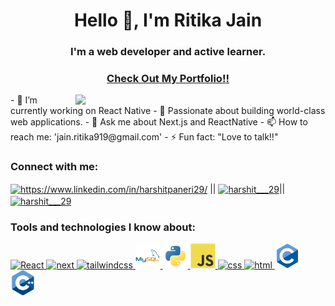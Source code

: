 

<!--
**jainritika9/jainritika9** is a ✨ _special_ ✨ repository because its `README.md` (this file) appears on your GitHub profile.

Here are some ideas to get you started:-->
<h1 align="center">Hello 👋, I'm Ritika Jain</h1>
<h3 align="center">I'm a web developer and active learner.</h3>
<h3 align="center"><a href="https://my-portfolio-five-rho.vercel.app/" >Check Out My Portfolio!!</a></h3>
<img align ="right" width="400" src="https://user-images.githubusercontent.com/72313642/180042533-7997ded3-06b6-45ac-bb08-04c7cb3ae1d0.png">
- 🔭 I’m currently working on React Native
- 🌱 Passionate about building world-class web applications.
- 💬 Ask me about Next.js and ReactNative
- 📫 How to reach me: 'jain.ritika919@gmail.com'
- ⚡ Fun fact: "Love to talk!!"

<h3 align="left">Connect with me:</h3>
<p align="left">
<a href="https://www.linkedin.com/in/ritika-jain19/" target="blank"><img align="center" src="https://raw.githubusercontent.com/rahuldkjain/github-profile-readme-generator/master/src/images/icons/Social/linked-in-alt.svg" alt="https://www.linkedin.com/in/harshitpaneri29/" height="30" width="40" /></a> ||
<a href="https://www.instagram.com/jain_ritika9/" target="blank"><img align="center" src="https://raw.githubusercontent.com/rahuldkjain/github-profile-readme-generator/master/src/images/icons/Social/instagram.svg" alt="harshit___29" height="30" width="40" /></a>||
  <a href="https://www.facebook.com/people/Ritika-Jain/100068321311873/" target="blank"><img align="center" src="https://user-images.githubusercontent.com/72313642/180047838-32a7dcae-1900-4cc0-90cc-edc16119a468.png" alt="harshit___29" height="30" width="40" /></a>
</p>


<h3 align="left">Tools and technologies I know about:</h3>
<p align="left"><a href="https://reactjs.org/" target="_blank" rel="noreferrer"> <img src="https://user-images.githubusercontent.com/72313642/180043569-6d1f5374-ede4-4ca2-bae1-dbb3b2b289d2.png" alt="React" width="40" height="40"/> </a>
<a href="https://nextjs.org/" target="_blank" rel="noreferrer"> <img src="https://user-images.githubusercontent.com/72313642/180044229-739dd5bc-e342-46e9-bf36-f1a152f65a26.png" alt="next" width="40" height="40"/> </a>
<a href="https://tailwindcss.com/" target="_blank" rel="noreferrer"> <img src="https://user-images.githubusercontent.com/72313642/180044301-877d3138-d31f-413b-a4ff-55786a4fe872.png" alt="tailwindcss" width="40" height="40"/> </a>
<a href="https://www.mysql.com/" target="_blank" rel="noreferrer"> <img src="https://raw.githubusercontent.com/devicons/devicon/master/icons/mysql/mysql-original-wordmark.svg" alt="mysql" width="40" height="40"/> </a>
<a href="https://www.python.org" target="_blank" rel="noreferrer"> <img src="https://raw.githubusercontent.com/devicons/devicon/master/icons/python/python-original.svg" alt="python" width="40" height="40"/> </a>  
<a href="https://developer.mozilla.org/en-US/docs/Web/JavaScript" target="_blank" rel="noreferrer"> <img src="https://raw.githubusercontent.com/devicons/devicon/master/icons/javascript/javascript-original.svg" alt="javascript" width="40" height="40"/> </a>
<a href="https://developer.mozilla.org/en-US/docs/Web/JavaScript" target="_blank" rel="noreferrer"> <img src="https://user-images.githubusercontent.com/72313642/180045481-7318091b-5f69-49b0-9e33-1e85780b8b69.png" alt="css" width="40" height="40"/> </a>
<a href="https://developer.mozilla.org/en-US/docs/Web/JavaScript" target="_blank" rel="noreferrer"> <img src="https://user-images.githubusercontent.com/72313642/180045348-a44d1e6b-ad6f-46fb-8568-ad21f7ee8cdf.png" alt="html" width="40" height="40"/> </a>
<a href="https://www.cprogramming.com/" target="_blank" rel="noreferrer"> <img src="https://raw.githubusercontent.com/devicons/devicon/master/icons/c/c-original.svg" alt="c" width="40" height="40"/> </a> <a href="https://www.w3schools.com/cpp/" target="_blank" rel="noreferrer"> <img src="https://raw.githubusercontent.com/devicons/devicon/master/icons/cplusplus/cplusplus-original.svg" alt="cplusplus" width="40" height="40"/> </a> 
</p>

